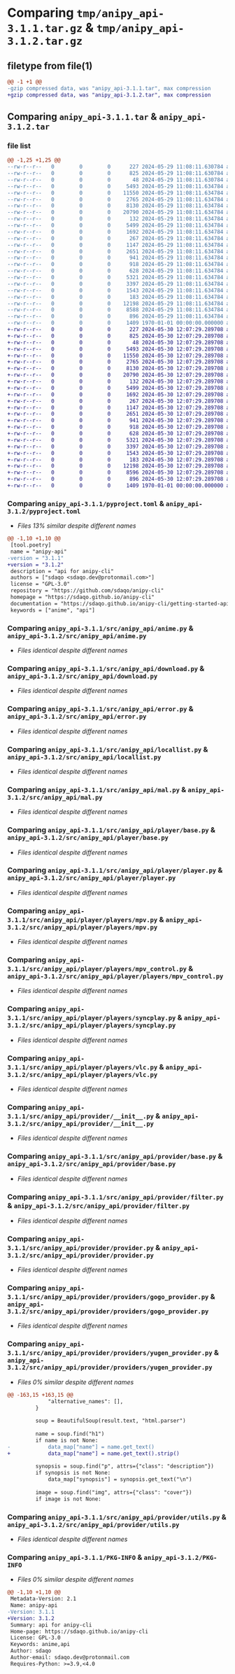 # Comparing `tmp/anipy_api-3.1.1.tar.gz` & `tmp/anipy_api-3.1.2.tar.gz`

## filetype from file(1)

```diff
@@ -1 +1 @@
-gzip compressed data, was "anipy_api-3.1.1.tar", max compression
+gzip compressed data, was "anipy_api-3.1.2.tar", max compression
```

## Comparing `anipy_api-3.1.1.tar` & `anipy_api-3.1.2.tar`

### file list

```diff
@@ -1,25 +1,25 @@
--rw-r--r--   0        0        0      227 2024-05-29 11:08:11.630784 anipy_api-3.1.1/README.md
--rw-r--r--   0        0        0      825 2024-05-29 11:08:11.630784 anipy_api-3.1.1/pyproject.toml
--rw-r--r--   0        0        0       48 2024-05-29 11:08:11.630784 anipy_api-3.1.1/src/anipy_api/__init__.py
--rw-r--r--   0        0        0     5493 2024-05-29 11:08:11.634784 anipy_api-3.1.1/src/anipy_api/anime.py
--rw-r--r--   0        0        0    11550 2024-05-29 11:08:11.634784 anipy_api-3.1.1/src/anipy_api/download.py
--rw-r--r--   0        0        0     2765 2024-05-29 11:08:11.634784 anipy_api-3.1.1/src/anipy_api/error.py
--rw-r--r--   0        0        0     8130 2024-05-29 11:08:11.634784 anipy_api-3.1.1/src/anipy_api/locallist.py
--rw-r--r--   0        0        0    20790 2024-05-29 11:08:11.634784 anipy_api-3.1.1/src/anipy_api/mal.py
--rw-r--r--   0        0        0      132 2024-05-29 11:08:11.634784 anipy_api-3.1.1/src/anipy_api/player/__init__.py
--rw-r--r--   0        0        0     5499 2024-05-29 11:08:11.634784 anipy_api-3.1.1/src/anipy_api/player/base.py
--rw-r--r--   0        0        0     1692 2024-05-29 11:08:11.634784 anipy_api-3.1.1/src/anipy_api/player/player.py
--rw-r--r--   0        0        0      267 2024-05-29 11:08:11.634784 anipy_api-3.1.1/src/anipy_api/player/players/__init__.py
--rw-r--r--   0        0        0     1147 2024-05-29 11:08:11.634784 anipy_api-3.1.1/src/anipy_api/player/players/mpv.py
--rw-r--r--   0        0        0     2651 2024-05-29 11:08:11.634784 anipy_api-3.1.1/src/anipy_api/player/players/mpv_control.py
--rw-r--r--   0        0        0      941 2024-05-29 11:08:11.634784 anipy_api-3.1.1/src/anipy_api/player/players/syncplay.py
--rw-r--r--   0        0        0      918 2024-05-29 11:08:11.634784 anipy_api-3.1.1/src/anipy_api/player/players/vlc.py
--rw-r--r--   0        0        0      628 2024-05-29 11:08:11.634784 anipy_api-3.1.1/src/anipy_api/provider/__init__.py
--rw-r--r--   0        0        0     5321 2024-05-29 11:08:11.634784 anipy_api-3.1.1/src/anipy_api/provider/base.py
--rw-r--r--   0        0        0     3397 2024-05-29 11:08:11.634784 anipy_api-3.1.1/src/anipy_api/provider/filter.py
--rw-r--r--   0        0        0     1543 2024-05-29 11:08:11.634784 anipy_api-3.1.1/src/anipy_api/provider/provider.py
--rw-r--r--   0        0        0      183 2024-05-29 11:08:11.634784 anipy_api-3.1.1/src/anipy_api/provider/providers/__init__.py
--rw-r--r--   0        0        0    12198 2024-05-29 11:08:11.634784 anipy_api-3.1.1/src/anipy_api/provider/providers/gogo_provider.py
--rw-r--r--   0        0        0     8588 2024-05-29 11:08:11.634784 anipy_api-3.1.1/src/anipy_api/provider/providers/yugen_provider.py
--rw-r--r--   0        0        0      896 2024-05-29 11:08:11.634784 anipy_api-3.1.1/src/anipy_api/provider/utils.py
--rw-r--r--   0        0        0     1409 1970-01-01 00:00:00.000000 anipy_api-3.1.1/PKG-INFO
+-rw-r--r--   0        0        0      227 2024-05-30 12:07:29.289708 anipy_api-3.1.2/README.md
+-rw-r--r--   0        0        0      825 2024-05-30 12:07:29.289708 anipy_api-3.1.2/pyproject.toml
+-rw-r--r--   0        0        0       48 2024-05-30 12:07:29.289708 anipy_api-3.1.2/src/anipy_api/__init__.py
+-rw-r--r--   0        0        0     5493 2024-05-30 12:07:29.289708 anipy_api-3.1.2/src/anipy_api/anime.py
+-rw-r--r--   0        0        0    11550 2024-05-30 12:07:29.289708 anipy_api-3.1.2/src/anipy_api/download.py
+-rw-r--r--   0        0        0     2765 2024-05-30 12:07:29.289708 anipy_api-3.1.2/src/anipy_api/error.py
+-rw-r--r--   0        0        0     8130 2024-05-30 12:07:29.289708 anipy_api-3.1.2/src/anipy_api/locallist.py
+-rw-r--r--   0        0        0    20790 2024-05-30 12:07:29.289708 anipy_api-3.1.2/src/anipy_api/mal.py
+-rw-r--r--   0        0        0      132 2024-05-30 12:07:29.289708 anipy_api-3.1.2/src/anipy_api/player/__init__.py
+-rw-r--r--   0        0        0     5499 2024-05-30 12:07:29.289708 anipy_api-3.1.2/src/anipy_api/player/base.py
+-rw-r--r--   0        0        0     1692 2024-05-30 12:07:29.289708 anipy_api-3.1.2/src/anipy_api/player/player.py
+-rw-r--r--   0        0        0      267 2024-05-30 12:07:29.289708 anipy_api-3.1.2/src/anipy_api/player/players/__init__.py
+-rw-r--r--   0        0        0     1147 2024-05-30 12:07:29.289708 anipy_api-3.1.2/src/anipy_api/player/players/mpv.py
+-rw-r--r--   0        0        0     2651 2024-05-30 12:07:29.289708 anipy_api-3.1.2/src/anipy_api/player/players/mpv_control.py
+-rw-r--r--   0        0        0      941 2024-05-30 12:07:29.289708 anipy_api-3.1.2/src/anipy_api/player/players/syncplay.py
+-rw-r--r--   0        0        0      918 2024-05-30 12:07:29.289708 anipy_api-3.1.2/src/anipy_api/player/players/vlc.py
+-rw-r--r--   0        0        0      628 2024-05-30 12:07:29.289708 anipy_api-3.1.2/src/anipy_api/provider/__init__.py
+-rw-r--r--   0        0        0     5321 2024-05-30 12:07:29.289708 anipy_api-3.1.2/src/anipy_api/provider/base.py
+-rw-r--r--   0        0        0     3397 2024-05-30 12:07:29.289708 anipy_api-3.1.2/src/anipy_api/provider/filter.py
+-rw-r--r--   0        0        0     1543 2024-05-30 12:07:29.289708 anipy_api-3.1.2/src/anipy_api/provider/provider.py
+-rw-r--r--   0        0        0      183 2024-05-30 12:07:29.289708 anipy_api-3.1.2/src/anipy_api/provider/providers/__init__.py
+-rw-r--r--   0        0        0    12198 2024-05-30 12:07:29.289708 anipy_api-3.1.2/src/anipy_api/provider/providers/gogo_provider.py
+-rw-r--r--   0        0        0     8596 2024-05-30 12:07:29.289708 anipy_api-3.1.2/src/anipy_api/provider/providers/yugen_provider.py
+-rw-r--r--   0        0        0      896 2024-05-30 12:07:29.289708 anipy_api-3.1.2/src/anipy_api/provider/utils.py
+-rw-r--r--   0        0        0     1409 1970-01-01 00:00:00.000000 anipy_api-3.1.2/PKG-INFO
```

### Comparing `anipy_api-3.1.1/pyproject.toml` & `anipy_api-3.1.2/pyproject.toml`

 * *Files 13% similar despite different names*

```diff
@@ -1,10 +1,10 @@
 [tool.poetry]
 name = "anipy-api"
-version = "3.1.1"
+version = "3.1.2"
 description = "api for anipy-cli"
 authors = ["sdaqo <sdaqo.dev@protonmail.com>"]
 license = "GPL-3.0"
 repository = "https://github.com/sdaqo/anipy-cli"
 homepage = "https://sdaqo.github.io/anipy-cli"
 documentation = "https://sdaqo.github.io/anipy-cli/getting-started-api"
 keywords = ["anime", "api"]
```

### Comparing `anipy_api-3.1.1/src/anipy_api/anime.py` & `anipy_api-3.1.2/src/anipy_api/anime.py`

 * *Files identical despite different names*

### Comparing `anipy_api-3.1.1/src/anipy_api/download.py` & `anipy_api-3.1.2/src/anipy_api/download.py`

 * *Files identical despite different names*

### Comparing `anipy_api-3.1.1/src/anipy_api/error.py` & `anipy_api-3.1.2/src/anipy_api/error.py`

 * *Files identical despite different names*

### Comparing `anipy_api-3.1.1/src/anipy_api/locallist.py` & `anipy_api-3.1.2/src/anipy_api/locallist.py`

 * *Files identical despite different names*

### Comparing `anipy_api-3.1.1/src/anipy_api/mal.py` & `anipy_api-3.1.2/src/anipy_api/mal.py`

 * *Files identical despite different names*

### Comparing `anipy_api-3.1.1/src/anipy_api/player/base.py` & `anipy_api-3.1.2/src/anipy_api/player/base.py`

 * *Files identical despite different names*

### Comparing `anipy_api-3.1.1/src/anipy_api/player/player.py` & `anipy_api-3.1.2/src/anipy_api/player/player.py`

 * *Files identical despite different names*

### Comparing `anipy_api-3.1.1/src/anipy_api/player/players/mpv.py` & `anipy_api-3.1.2/src/anipy_api/player/players/mpv.py`

 * *Files identical despite different names*

### Comparing `anipy_api-3.1.1/src/anipy_api/player/players/mpv_control.py` & `anipy_api-3.1.2/src/anipy_api/player/players/mpv_control.py`

 * *Files identical despite different names*

### Comparing `anipy_api-3.1.1/src/anipy_api/player/players/syncplay.py` & `anipy_api-3.1.2/src/anipy_api/player/players/syncplay.py`

 * *Files identical despite different names*

### Comparing `anipy_api-3.1.1/src/anipy_api/player/players/vlc.py` & `anipy_api-3.1.2/src/anipy_api/player/players/vlc.py`

 * *Files identical despite different names*

### Comparing `anipy_api-3.1.1/src/anipy_api/provider/__init__.py` & `anipy_api-3.1.2/src/anipy_api/provider/__init__.py`

 * *Files identical despite different names*

### Comparing `anipy_api-3.1.1/src/anipy_api/provider/base.py` & `anipy_api-3.1.2/src/anipy_api/provider/base.py`

 * *Files identical despite different names*

### Comparing `anipy_api-3.1.1/src/anipy_api/provider/filter.py` & `anipy_api-3.1.2/src/anipy_api/provider/filter.py`

 * *Files identical despite different names*

### Comparing `anipy_api-3.1.1/src/anipy_api/provider/provider.py` & `anipy_api-3.1.2/src/anipy_api/provider/provider.py`

 * *Files identical despite different names*

### Comparing `anipy_api-3.1.1/src/anipy_api/provider/providers/gogo_provider.py` & `anipy_api-3.1.2/src/anipy_api/provider/providers/gogo_provider.py`

 * *Files identical despite different names*

### Comparing `anipy_api-3.1.1/src/anipy_api/provider/providers/yugen_provider.py` & `anipy_api-3.1.2/src/anipy_api/provider/providers/yugen_provider.py`

 * *Files 0% similar despite different names*

```diff
@@ -163,15 +163,15 @@
             "alternative_names": [],
         }
 
         soup = BeautifulSoup(result.text, "html.parser")
 
         name = soup.find("h1")
         if name is not None:
-            data_map["name"] = name.get_text()
+            data_map["name"] = name.get_text().strip()
 
         synopsis = soup.find("p", attrs={"class": "description"})
         if synopsis is not None:
             data_map["synopsis"] = synopsis.get_text("\n")
 
         image = soup.find("img", attrs={"class": "cover"})
         if image is not None:
```

### Comparing `anipy_api-3.1.1/src/anipy_api/provider/utils.py` & `anipy_api-3.1.2/src/anipy_api/provider/utils.py`

 * *Files identical despite different names*

### Comparing `anipy_api-3.1.1/PKG-INFO` & `anipy_api-3.1.2/PKG-INFO`

 * *Files 0% similar despite different names*

```diff
@@ -1,10 +1,10 @@
 Metadata-Version: 2.1
 Name: anipy-api
-Version: 3.1.1
+Version: 3.1.2
 Summary: api for anipy-cli
 Home-page: https://sdaqo.github.io/anipy-cli
 License: GPL-3.0
 Keywords: anime,api
 Author: sdaqo
 Author-email: sdaqo.dev@protonmail.com
 Requires-Python: >=3.9,<4.0
```

